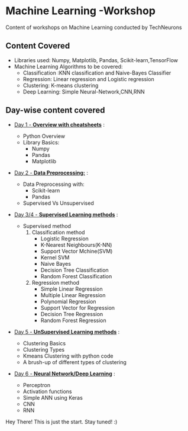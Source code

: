 # Machine Learning -Workshop

Content of workshops on Machine Learning conducted by TechNeurons

## Content Covered

* Libraries used: Numpy, Matplotlib, Pandas, Scikit-learn,TensorFlow
* Machine Learning Algorithms to be covered:
  * Classification :KNN classification and Naive-Bayes Classifier
  * Regression: Linear regression and Logistic regression
  * Clustering: K-means clustering
  * Deep Learning: Simple Neural-Network,CNN,RNN
  
## Day-wise content covered
  
* [Day 1 - **Overview with cheatsheets**](https://github.com/MozNeurons/ML-Workshop/tree/Day-1) :
  * Python Overview
  * Library Basics:
    * Numpy
    * Pandas
    * Matplotlib

* [Day 2 - **Data Preprocessing:**](https://github.com/MozNeurons/ML-Workshop/tree/Day-2) :
  * Data Preprocessing with:
    * Scikit-learn
    * Pandas
  * Supervised Vs Unsupervised

* [Day 3/4 - **Supervised Learning methods**](https://github.com/MozNeurons/ML-Workshop/tree/Day-3) :
  * Supervised method
    1. Classification method
       - Logistic Regression
       - K-Nearest Neighbours(K-NN)
       - Support Vector Mchine(SVM)
       - Kernel SVM
       - Naive Bayes
       - Decision Tree Classification
       - Random Forest Classification
    2. Regression method
       - Simple Linear Regression
       - Multiple Linear Regression
       - Polynomial Regression
       - Support Vector for Regression
       - Decision Tree Regression
       - Random Forest Regression

* [Day 5 - **UnSupervised Learning methods**](https://github.com/MozNeurons/ML-Workshop/tree/Day-5) :
    - Clustering Basics
    - Clustering Types
    - Kmeans Clustering with python code
    - A brush-up of different types of clustering

* [Day 6 - **Neural Network/Deep Learning**](https://github.com/MozNeurons/ML-Workshop/tree/Day-6) :
    - Perceptron
    - Activation functions
    - Simple ANN using Keras
    - CNN
    - RNN

Hey There! This is just the start. Stay tuned! :)
